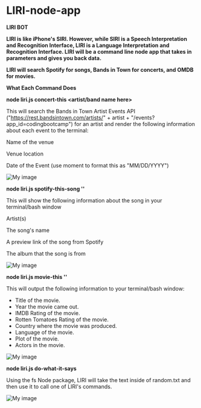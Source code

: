 # LIRI-node-app

**LIRI BOT**

**LIRI is like iPhone's SIRI. However, while SIRI is a Speech Interpretation and Recognition Interface, LIRI is a Language Interpretation and Recognition Interface. LIRI will be a command line node app that takes in parameters and gives you back data.**

**LIRI will search Spotify for songs, Bands in Town for concerts, and OMDB for movies.**

**What Each Command Does**


**node liri.js concert-this <artist/band name here>**

This will search the Bands in Town Artist Events API ("https://rest.bandsintown.com/artists/" + artist + "/events?app_id=codingbootcamp") for an artist and render the following information about each event to the terminal:

Name of the venue

Venue location

Date of the Event (use moment to format this as "MM/DD/YYYY")

![My image](danbrit.github.com/LIRI-node-app/img/concert-this.jpg)



**node liri.js spotify-this-song '<song name here>'**

This will show the following information about the song in your terminal/bash window

Artist(s)

The song's name

A preview link of the song from Spotify

The album that the song is from

![My image](danbrit.github.com/LIRI-node-app/img/spotify-this.jpg)


**node liri.js movie-this '<movie name here>'**

This will output the following information to your terminal/bash window:

* Title of the movie.
* Year the movie came out.
* IMDB Rating of the movie.
* Rotten Tomatoes Rating of the movie.
* Country where the movie was produced.
* Language of the movie.
* Plot of the movie.
* Actors in the movie.

![My image](danbrit.github.com/LIRI-node-app/img/movie-this.jpg)


**node liri.js do-what-it-says**

Using the fs Node package, LIRI will take the text inside of random.txt and then use it to call one of LIRI's commands.    

![My image](danbrit.github.com/LIRI-node-app/img/do-what.jpg)
